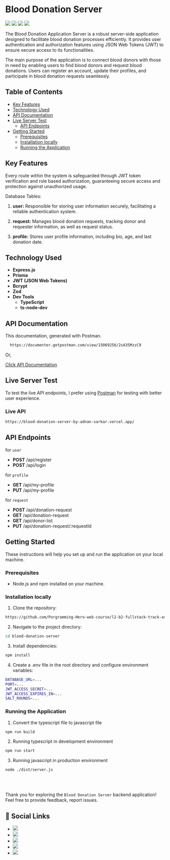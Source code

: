 # Blood Donation Server

![](https://img.shields.io/badge/Node%20js-339933?style=for-the-badge&logo=nodedotjs&logoColor=white) ![](https://img.shields.io/badge/Express%20js-000000?style=for-the-badge&logo=express&logoColor=white) ![](https://img.shields.io/badge/PostgreSQL-316192?style=for-the-badge&logo=postgresql&logoColor=white) ![](https://img.shields.io/badge/Prisma-3982CE?style=for-the-badge&logo=Prisma&logoColor=white)

The Blood Donation Application Server is a robust server-side application designed to facilitate blood donation processes efficiently. It provides user authentication and authorization features using JSON Web Tokens (JWT) to ensure secure access to its functionalities.

The main purpose of the application is to connect blood donors with those in need by enabling users to find blood donors and request blood donations. Users can register an account, update their profiles, and participate in blood donation requests seamlessly.

## Table of Contents

- [Key Features](#key-features)
- [Technology Used](#technology-used)
- [API Documentation](#api-documentation)
- [Live Server Test](#live-server-test)
  - [API Endpoints](#api-endpoints)
- [Getting Started](#getting-started)
  - [Prerequisites](#prerequisites)
  - [Installation locally](#installation-locally)
  - [Running the Application](#running-the-application)

## Key Features

Every route within the system is safeguarded through JWT token verification and role based authorization, guaranteeing secure access and protection against unauthorized usage.

Database Tables:

1. **user:**
   Responsible for storing user information securely, facilitating a reliable authentication system.

2. **request:**
   Manages blood donation requests, tracking donor and requester information, as well as request status.

3. **profile:**
   Stores user profile information, including bio, age, and last donation date.

## Technology Used

- **Express.js**
- **Prisma**
- **JWT (JSON Web Tokens)**
- **Bcrypt**
- **Zod**
- **Dev Tools**
  - **TypeScript**
  - **ts-node-dev**

## API Documentation

This documentation, generated with Postman.

```bash
  https://documenter.getpostman.com/view/15069256/2sA35MzzC9
```

Or,

[Click API Documentation](https://documenter.getpostman.com/view/15069256/2sA35MzzC9)

## Live Server Test

To test the live API endpoints, I prefer using [Postman](https://www.postman.com/) for testing with better user experience.

### Live API

```bash
https://blood-donation-server-by-adnan-sarkar.vercel.app/
```

## API Endpoints

for `user`

- **POST** /api/register
- **POST** /api/login

for `profile`

- **GET** /api/my-profile
- **PUT** /api/my-profile

for `request`

- **POST** /api/donation-request
- **GET** /api/donation-request
- **GET** /api/donor-list
- **PUT** /api/donation-request/:requestId

## Getting Started

These instructions will help you set up and run the application on your local machine.

### Prerequisites

- Node.js and npm installed on your machine.

### Installation locally

1. Clone the repository:

```bash
https://github.com/Porgramming-Hero-web-course/l2-b2-fullstack-track-assignment-8-Adnan-Sarkar.git
```

2. Navigate to the project directory:

```bash
cd blood-donation-server
```

3. Install dependencies:

```bash
npm install
```

4. Create a .env file in the root directory and configure environment variables:

```bash
DATABASE_URL=...
PORT=...
JWT_ACCESS_SECRET=...
JWT_ACCESS_EXPIRES_IN=...
SALT_ROUNDS=...
```

### Running the Application

1. Convert the typescript file to javascript file

```bash
npm run build
```

2. Running typescript in development environment

```bash
npm run start
```

3. Running javascript in production environment

```bash
node ./dist/server.js
```

<br><br>

Thank you for exploring the `Blood Donation Server` backend application! Feel free to provide feedback, report issues.

## 📢 Social Links

- [![](https://img.shields.io/badge/LinkedIn-0077B5?style=for-the-badge&logo=linkedin&logoColor=white)](https://www.linkedin.com/in/adnan-sarkar-8b54341a0/)
- [![](https://img.shields.io/badge/X-000000?style=for-the-badge&logo=x&logoColor=white)](https://twitter.com/AdnanSarkar14)
- [![](https://img.shields.io/badge/Facebook-1877F2?style=for-the-badge&logo=facebook&logoColor=white)](https://www.facebook.com/adnansarkaraduvai/)
- [![](https://img.shields.io/badge/Instagram-E4405F?style=for-the-badge&logo=instagram&logoColor=white)](https://www.instagram.com/_a_d_u_v_a_i_/)
- [![](https://img.shields.io/badge/Hashnode-2962FF?style=for-the-badge&logo=hashnode&logoColor=white)](https://adnansarkar.hashnode.dev/)
